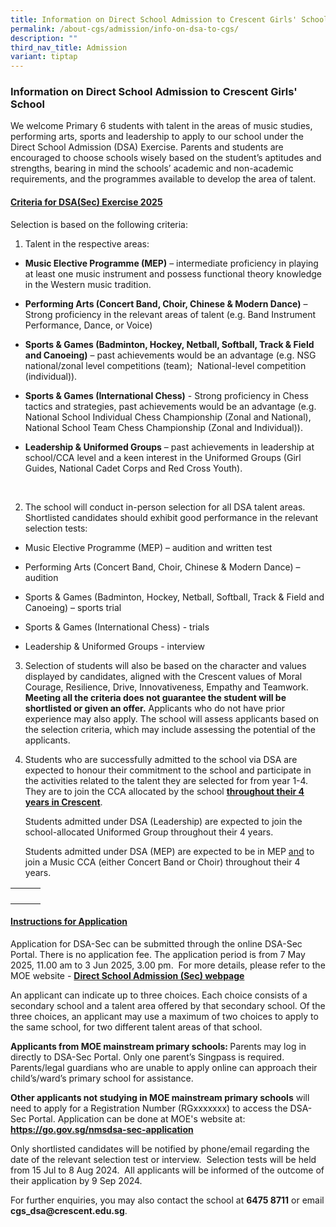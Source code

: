 ```yaml
---
title: Information on Direct School Admission to Crescent Girls' School
permalink: /about-cgs/admission/info-on-dsa-to-cgs/
description: ""
third_nav_title: Admission
variant: tiptap
---
```

<h3><strong>Information on Direct School Admission to Crescent Girls' School</strong></h3>
<p></p>
<p>We welcome Primary 6 students with talent in the areas of music studies,
performing arts, sports and leadership to apply to our school under the
Direct School Admission (DSA) Exercise.&nbsp;Parents and students are encouraged
to choose schools wisely based on the student’s aptitudes and strengths,
bearing in mind the schools’ academic and non-academic requirements, and
the programmes available to develop the area of talent.</p>
<p></p>
<h4><strong><u>Criteria for DSA(Sec) Exercise 2025</u></strong></h4>
<p>Selection is based on the following criteria:</p>
<ol data-tight="true" class="tight">
<li>
<p>Talent in the respective areas:&nbsp;</p>
</li>
</ol>
<ul data-tight="true" class="tight">
<li>
<p><strong>Music Elective Programme (MEP)</strong> – intermediate proficiency
in playing at least one music instrument and possess functional theory
knowledge in the Western music tradition.</p>
</li>
<li>
<p><strong>Performing Arts (Concert Band, Choir, Chinese &amp; Modern Dance)</strong> –Strong
proficiency in the relevant areas of talent (e.g. Band Instrument Performance,
Dance, or Voice)</p>
</li>
<li>
<p><strong>Sports &amp; Games (Badminton, Hockey, Netball, Softball, Track &amp; Field and Canoeing)</strong> –
past achievements would be an advantage (e.g. NSG national/zonal level
competitions (team); &nbsp;National-level competition (individual)).</p>
</li>
<li>
<p><strong>Sports &amp; Games (International Chess)</strong> - Strong proficiency
in Chess tactics and strategies, past achievements would be an advantage
(e.g. National School Individual Chess Championship (Zonal and National),
National School Team Chess Championship (Zonal and Individual)).</p>
</li>
<li>
<p><strong>Leadership &amp; Uniformed Groups</strong> – past achievements
in leadership at school/CCA level and a keen interest in the Uniformed
Groups (Girl Guides, National Cadet Corps and Red Cross Youth).</p>
</li>
</ul>
<p>&nbsp;</p>
<ol start="2" data-tight="true" class="tight">
<li>
<p>The school will conduct in-person selection for all DSA talent areas.&nbsp;
Shortlisted candidates should exhibit good performance in the relevant
selection tests:</p>
</li>
</ol>
<ul data-tight="true" class="tight">
<li>
<p>Music Elective Programme (MEP) – audition and written test</p>
</li>
<li>
<p>Performing Arts (Concert Band, Choir, Chinese &amp; Modern Dance) – audition</p>
</li>
<li>
<p>Sports &amp; Games (Badminton, Hockey, Netball, Softball, Track &amp;
Field and Canoeing) – sports trial</p>
</li>
<li>
<p>Sports &amp; Games (International Chess) - trials</p>
</li>
<li>
<p>Leadership &amp; Uniformed Groups - interview</p>
</li>
</ul>
<p></p>
<ol start="3" data-tight="true" class="tight">
<li>
<p>Selection of students will also be based on the character and values displayed
by candidates, aligned with the Crescent values of Moral Courage, Resilience,
Drive, Innovativeness, Empathy and Teamwork. <strong>Meeting all the criteria does not guarantee the student will be shortlisted or given an offer.</strong> Applicants
who do not have prior experience may also apply. The school will assess
applicants based on the selection criteria, which may include assessing
the potential of the applicants.&nbsp;</p>
</li>
</ol>
<p></p>
<ol start="4" data-tight="true" class="tight">
<li>
<p>Students who are successfully admitted to the school via DSA are expected
to honour their commitment to the school and participate in the activities
related to the talent they are selected for from year 1-4. They are to
join the CCA allocated by the school <strong><u>throughout their 4 years in Crescent</u></strong>.</p>
<p></p>
<p>Students admitted under DSA (Leadership) are expected to join the school-allocated
Uniformed Group throughout their 4 years.</p>
<p></p>
<p>Students admitted under DSA (MEP) are expected to be in MEP <u>and</u> to
join a Music CCA (either Concert Band or Choir) throughout their 4 years.</p>
</li>
</ol>
<p></p>
<table style="minWidth: 75px">
<colgroup>
<col>
<col>
<col>
</colgroup>
<tbody>
<tr>
<th rowspan="1" colspan="1">
<p></p>
</th>
<th rowspan="1" colspan="1">
<p></p>
</th>
<th rowspan="1" colspan="1">
<p></p>
</th>
</tr>
</tbody>
</table>
<p></p>
<h4><strong><u>Instructions for Application</u></strong></h4>
<p>Application for DSA-Sec can be submitted through the online DSA-Sec Portal.&nbsp;There
is no application fee.&nbsp;The application period is from 7 May 2025,
11.00 am to 3 Jun 2025, 3.00 pm.&nbsp; For more details, please refer to
the MOE website - <strong><a href="https://www.moe.gov.sg/secondary/dsa" rel="noopener noreferrer nofollow" target="_blank">Direct School Admission (Sec) webpage</a></strong>
</p>
<p>An applicant can indicate up to three choices. Each choice consists of
a secondary school and a talent area offered by that secondary school.&nbsp;Of
the three choices, an applicant may use a maximum of two choices to apply
to the same school, for two different talent areas of that school.</p>
<p><strong>Applicants from MOE mainstream primary schools: </strong>Parents
may log in directly to DSA-Sec Portal. Only one parent’s Singpass is required.
Parents/legal guardians who are unable to apply online can approach their
child’s/ward’s primary school for assistance.</p>
<p><strong>Other applicants not studying in MOE mainstream primary schools</strong> will
need to apply for a Registration Number (RGxxxxxxx) to access the DSA-Sec
Portal. Application can be done at MOE's website at: <strong><a href="https://go.gov.sg/nmsdsa-sec-application" rel="noopener noreferrer nofollow" target="_blank">https://go.gov.sg/nmsdsa-sec-application</a></strong>
</p>
<p></p>
<p>Only shortlisted candidates will be notified by phone/email regarding
the date of the relevant selection test or interview.&nbsp; Selection tests
will be held from 15 Jul to 8 Aug 2024.&nbsp; All applicants will be informed
of the outcome of their application by 9 Sep 2024.</p>
<p></p>
<p>For further enquiries, you may also contact the school at <strong>6475 8711</strong> or
email <strong><a rel="noopener noreferrer nofollow" target="_blank">cgs_dsa@crescent.edu.sg</a></strong>.&nbsp;</p>
<p>&nbsp;</p>